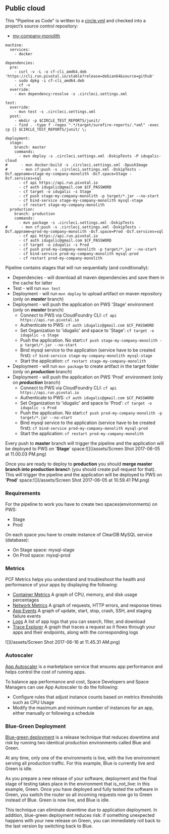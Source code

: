 ## Public cloud

This "Pipeline as Code" is written to a [circle.yml](https://github.com/ivans-innovation-lab/my-company-monolith/blob/master/circle.yml) and checked into a project’s source control repository:

* [my-company-monolith](https://github.com/ivans-innovation-lab/my-company-monolith/blob/master/circle.yml)

```
machine:
  services:
    - docker

dependencies:
  pre:
    - curl -v -L -o cf-cli_amd64.deb 'https://cli.run.pivotal.io/stable?release=debian64&source=github'
    - sudo dpkg -i cf-cli_amd64.deb
    - cf -v
  override:
    - mvn dependency:resolve -s .circleci.settings.xml

test:
  override:
    - mvn test -s .circleci.settings.xml
  post:
    - mkdir -p $CIRCLE_TEST_REPORTS/junit/
    - find . -type f -regex ".*/target/surefire-reports/.*xml" -exec cp {} $CIRCLE_TEST_REPORTS/junit/ \;

deployment:
  stage:
    branch: master
    commands:
      - mvn deploy -s .circleci.settings.xml -DskipTests -P idugalic-cloud
#      - mvn docker:build -s .circleci.settings.xml -DpushImage
#      - mvn cf:push -s .circleci.settings.xml -DskipTests -Dcf.appname=stage-my-company-monolith -Dcf.space=Stage -Dcf.services=sql
      - cf api https://api.run.pivotal.io
      - cf auth idugalic@gmail.com $CF_PASSWORD
      - cf target -o idugalic -s Stage
      - cf push stage-my-company-monolith -p target/*.jar --no-start
      - cf bind-service stage-my-company-monolith mysql-stage
      - cf restart stage-my-company-monolith
  production:
    branch: production
    commands:
      - mvn package -s .circleci.settings.xml -DskipTests
#      - mvn cf:push -s .circleci.settings.xml -DskipTests -Dcf.appname=prod-my-company-monolith -Dcf.space=Prod -Dcf.services=sql
      - cf api https://api.run.pivotal.io
      - cf auth idugalic@gmail.com $CF_PASSWORD
      - cf target -o idugalic -s Prod
      - cf push prod-my-company-monolith -p target/*.jar --no-start
      - cf bind-service prod-my-company-monolith mysql-prod
      - cf restart prod-my-company-monolith
```

Pipeline contains stages that will run sequentially \(and conditionally\):

* Dependencies - will download all maven dependencies and save them in the cache for latter
* Test - will run `mvn test` 
* Deployment  - will run `mvn deploy`  to upload artifact on maven repository \(only on _**master**_ branch\)
* Deployment  - will push the application on PWS 'Stage' environment \(only on _**master**_ branch\)
  * Connect to PWS via CloudFoundry CLI: `cf api https://api.run.pivotal.io`
  * Authenticate to PWS: `cf auth idugalic@gmail.com $CF_PASSWORD`
  * Set Organization to 'idugalic' and space to 'Stage': `cf target -o idugalic -s Stage`
  * Push the application. No start:`cf push stage-my-company-monolith -p target/*.jar --no-start`
  * Bind mysql service to the application \(service have to be created first\):  `cf bind-service stage-my-company-monolith mysql-stage`
  * Start the application: `cf restart stage-my-company-monolith`
* Deployment  - will run `mvn package`  to create artifact in the target folder \(only on _**production**_ branch\)
* Deployment  - will push the application on PWS 'Prod' environment \(only on _**production**_ branch\)
  * Connect to PWS via CloudFoundry CLI: `cf api https://api.run.pivotal.io`
  * Authenticate to PWS: `cf auth idugalic@gmail.com $CF_PASSWORD`
  * Set Organization to 'idugalic' and space to 'Prod': `cf target -o idugalic -s Prod`
  * Push the application. No start:`cf push prod-my-company-monolith -p target/*.jar --no-start`
  * Bind mysql service to the application \(service have to be created first\):  `cf bind-service prod-my-company-monolith mysql-prod`
  * Start the application: `cf restart prod-my-company-monolith`

Every push to **master** branch will trigger the pipeline and the application will be deployed to PWS on '**Stage**' space:![](/assets/Screen Shot 2017-06-05 at 11.00.03 PM.png)

Once you are ready to deploy to **production** you should **merge master branch into production branc**h \(you should create pull request for that\). This will trigger the pipeline and the application will be deployed to PWS on '**Prod**' space:![](/assets/Screen Shot 2017-06-05 at 10.59.41 PM.png)

### Requirements

For the pipeline to work you have to create two spaces\(environments\) on PWS:

* Stage
* Prod

On each space you have to create instance of ClearDB MySQL service \(database\):

* On Stage space: mysql-stage
* On Prod space: mysql-prod

### Metrics

PCF Metrics helps you understand and troubleshoot the health and performance of your apps by displaying the following:

* [Container Metrics](http://docs.run.pivotal.io/metrics/using.html#container)
   A graph of CPU, memory, and disk usage percentages
* [Network Metrics](http://docs.run.pivotal.io/metrics/using.html#network)
   A graph of requests, HTTP errors, and response times
* [App Events](http://docs.run.pivotal.io/metrics/using.html#events)
   A graph of update, start, stop, crash, SSH, and staging failure events
* [Logs](http://docs.run.pivotal.io/metrics/using.html#logs)
   A list of app logs that you can search, filter, and download
* [Trace Explorer](http://docs.run.pivotal.io/metrics/using.html#trace)
   A graph that traces a request as it flows through your apps and their endpoints, along with the corresponding logs

![](/assets/Screen Shot 2017-06-16 at 11.45.31 AM.png)

### Autoscaler

[App Autoscaler](https://docs.run.pivotal.io/appsman-services/autoscaler/using-autoscaler.html) is a marketplace service that ensures app performance and helps control the cost of running apps.

To balance app performance and cost, Space Developers and Space Managers can use App Autoscaler to do the following:

* Configure rules that adjust instance counts based on metrics thresholds such as CPU Usage
* Modify the maximum and minimum number of instances for an app, either manually or following a schedule

### Blue-Green Deployment

[Blue-green deployment](https://docs.run.pivotal.io/devguide/deploy-apps/blue-green.html) is a release technique that reduces downtime and risk by running two identical production environments called Blue and Green.

At any time, only one of the environments is live, with the live environment serving all production traffic. For this example, Blue is currently live and Green is idle.

As you prepare a new release of your software, deployment and the final stage of testing takes place in the environment that is\_not\_live: in this example, Green. Once you have deployed and fully tested the software in Green, you switch the router so all incoming requests now go to Green instead of Blue. Green is now live, and Blue is idle.

This technique can eliminate downtime due to application deployment. In addition, blue-green deployment reduces risk: if something unexpected happens with your new release on Green, you can immediately roll back to the last version by switching back to Blue.

